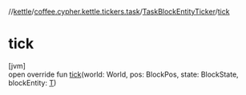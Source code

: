 //[kettle](../../../index.md)/[coffee.cypher.kettle.tickers.task](../index.md)/[TaskBlockEntityTicker](index.md)/[tick](tick.md)

# tick

[jvm]\
open override fun [tick](tick.md)(world: World, pos: BlockPos, state: BlockState, blockEntity: [T](index.md))
